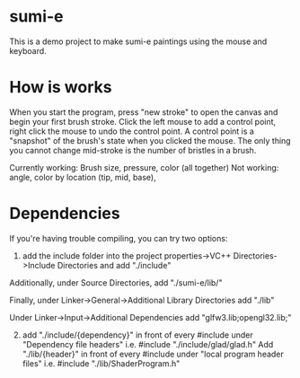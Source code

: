 # sumi-e

This is a demo project to make sumi-e paintings using the mouse and keyboard.

# How is works

When you start the program, press "new stroke" to open the canvas and begin your first brush stroke.
Click the left mouse to add a control point, right click the mouse to undo the control point. A control point
is a "snapshot" of the brush's state when you clicked the mouse. The only thing you cannot change mid-stroke
is the number of bristles in a brush.

Currently working: Brush size, pressure, color (all together)
Not working: angle, color by location (tip, mid, base), 

# Dependencies

If you're having trouble compiling, you can try two options:

1. add the include folder into the project properties->VC++ Directories->Include Directories
and add "./include"

Additionally, under Source Directories, add "./sumi-e/lib/"

Finally, under Linker->General->Additional Library Directories add "./lib"

Under Linker->Input->Additional Dependencies add "glfw3.lib;opengl32.lib;"

2. add "./include/{dependency}" in front of every #include under "Dependency file headers" i.e. #include "./include/glad/glad.h"
Add "./lib/{header}" in front of every #include under "local program header files" i.e. #include "./lib/ShaderProgram.h"

